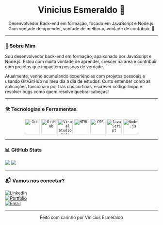 <h1 align="center">Vinicius Esmeraldo 👋</h1>

<p align="center">
Desenvolvedor Back-end em formação, focado em JavaScript e Node.js.  
Com vontade de aprender, vontade de melhorar, vontade de contribuir. 🚀
</p>

---

### 🧠 Sobre Mim

Sou desenvolvedor back-end em formação, apaixonado por JavaScript e Node.js. Estou com muita vontade de aprender, crescer na área e contribuir com projetos que impactem pessoas de verdade.

Atualmente, venho acumulando experiências com projetos pessoais e usando Git/GitHub no meu dia a dia de estudos. Curto entender como as aplicações funcionam por trás das cortinas, escrever código limpo e resolver bugs como quem resolve quebra-cabeças!

---

### 🛠️ Tecnologias e Ferramentas
<div align="center">
	<code><img width="50" src="https://raw.githubusercontent.com/marwin1991/profile-technology-icons/refs/heads/main/icons/git.png" alt="Git" title="Git"/></code>
	<code><img width="50" src="https://raw.githubusercontent.com/marwin1991/profile-technology-icons/refs/heads/main/icons/github.png" alt="GitHub" title="GitHub"/></code>
	<code><img width="50" src="https://raw.githubusercontent.com/marwin1991/profile-technology-icons/refs/heads/main/icons/visual_studio_code.png" alt="Visual Studio Code" title="Visual Studio Code"/></code>
	<code><img width="50" src="https://raw.githubusercontent.com/marwin1991/profile-technology-icons/refs/heads/main/icons/html.png" alt="HTML" title="HTML"/></code>
	<code><img width="50" src="https://raw.githubusercontent.com/marwin1991/profile-technology-icons/refs/heads/main/icons/css.png" alt="CSS" title="CSS"/></code>
	<code><img width="50" src="https://raw.githubusercontent.com/marwin1991/profile-technology-icons/refs/heads/main/icons/javascript.png" alt="JavaScript" title="JavaScript"/></code>
	<code><img width="50" src="https://raw.githubusercontent.com/marwin1991/profile-technology-icons/refs/heads/main/icons/node_js.png" alt="Node.js" title="Node.js"/></code>
</div>

---

### 📊 GitHub Stats

![](https://github-readme-stats.vercel.app/api?username=esmeraldo-dev&theme=transparent&hide_border=false&include_all_commits=true&count_private=true)
![](https://github-readme-streak-stats.herokuapp.com/?user=esmeraldo-dev&theme=transparent&hide_border=false)<br/>


---

### 📬 Vamos nos conectar?

[![LinkedIn](https://img.shields.io/badge/-LinkedIn-blue?style=for-the-badge&logo=linkedin&logoColor=white)](https://www.linkedin.com/in/viniciusesmeraldo)  
[![Portfólio](https://img.shields.io/badge/-Portfólio-000?style=for-the-badge&logo=vercel&logoColor=white)](https://seuportfolio.com)  
[![Email](https://img.shields.io/badge/-Email-red?style=for-the-badge&logo=gmail&logoColor=white)](vinicius.esmeraldodev@gmail.com)


---

<p align="center">Feito com carinho por Vinicius Esmeraldo</p>
